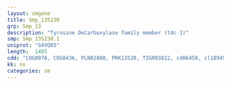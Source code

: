 ```yaml
---
layout: smgene
title: Smp_135230
grp: Smp_13
description: "Tyrosine DeCarboxylase family member (tdc 1)"
smp: Smp_135230.1
uniprot: "G4VQ65"
length:  1485
cdd: "COG0076, COG0436, PLN02880, PRK13520, TIGR03812, cd06450, cl18945, pfam00282, pfam01212"
kk: ns
categories: sm
---
```

